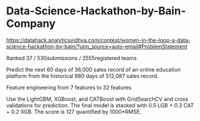 # Data-Science-Hackathon-by-Bain-Company

https://datahack.analyticsvidhya.com/contest/women-in-the-loop-a-data-science-hackathon-by-bain/?utm_source=auto-email#ProblemStatement

Ranked 37 / 530submissions / 2555registered teams

Predict the next 60 days of 36,000 sales record of an online education platform from the historical 880 days of 512,087 sales record. 

Feature engineering from 7 features to 32 features. 

Use the LightGBM, XGBoost, and CATBoost with GridSearchCV and cross validations for prediction. The final model is stacked with 0.5 LGB + 0.3 CAT + 0.2 XGB. The score is 127 quantified by 1000*RMSE. 
